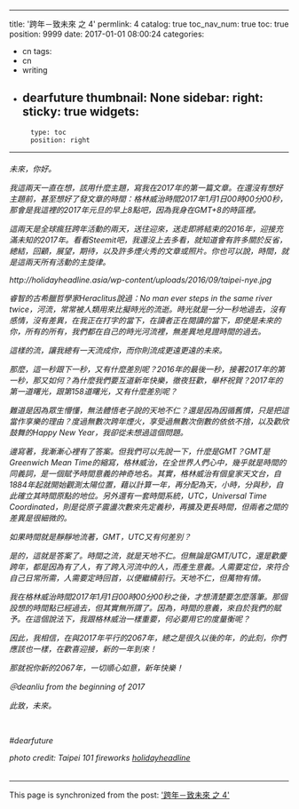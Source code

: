 
---
title: '跨年－致未來 之 4'
permlink: 4
catalog: true
toc_nav_num: true
toc: true
position: 9999
date: 2017-01-01 08:00:24
categories:
- cn
tags:
- cn
- writing
- dearfuture
thumbnail: None
sidebar:
    right:
        sticky: true
widgets:
    -
        type: toc
        position: right
---


<html><h6>
<p>未來，你好。</p>
<p>我這兩天一直在想，該用什麼主題，寫我在2017年的第一篇文章。在還沒有想好主題前，甚至想好了發文章的時間：格林威治時間2017年1月1日00時00分00秒，那會是我這裡的2017年元旦的早上8點吧，因為我身在GMT+8的時區裡。</p>
<p>這兩天是全球瘋狂跨年活動的兩天，送往迎來，送走即將結束的2016年，迎接充滿未知的2017年。看看Steemit吧，我還沒上去多看，就知道會有許多關於反省，總結，回顧，展望，期待，以及許多煙火秀的文章或照片。你也可以說，時間，就是這兩天所有活動的主旋律。</p>
<p>http://holidayheadline.asia/wp-content/uploads/2016/09/taipei-nye.jpg</p>
<p>睿智的古希臘哲學家Heraclitus說過：No man ever steps in the same river twice，河流，常常被人類用來比擬時光的流逝。時光就是一分一秒地過去，沒有感情，沒有差異，在我正在打字的當下，在讀者正在閱讀的當下，即使是未來的你，所有的所有，我們都在自己的時光河流裡，無差異地見證時間的過去。</p>
<p>這樣的流，讓我總有一天流成你，而你則流成更遠更遠的未來。</p>
<p>那麼，這一秒跟下一秒，又有什麼差別呢？2016年的最後一秒，接著2017年的第一秒，那又如何？為什麼我們要互道新年快樂，徹夜狂歡，舉杯祝賀？2017年的第一道曙光，跟第158道曙光，又有什麼差別呢？</p>
<p>難道是因為眾生懵懂，無法體悟老子說的天地不仁？還是因為因循舊慣，只是把這當作享樂的理由？度過無數次跨年煙火，享受過無數次倒數的依依不捨，以及歡欣鼓舞的Happy New Year，我卻從未想過這個問題。</p>
<p>邊寫著，我漸漸心裡有了答案。但我們可以先說一下，什麼是GMT？GMT是Greenwich Mean Time的縮寫，格林威治，在全世界人們心中，幾乎就是時間的同義詞，是一個賦予時間意義的神奇地名。其實，格林威治有個皇家天文台，自1884年起就開始觀測太陽位置，藉以計算一年，再分配為天，小時，分與秒，自此確立其時間原點的地位。另外還有一套時間系統，UTC，Universal Time Coordinated，則是從原子震盪次數來先定義秒，再擴及更長時間，但兩者之間的差異是很細微的。</p>
<p>如果時間就是靜靜地流著，GMT，UTC又有何差別？</p>
<p>是的，這就是答案了。時間之流，就是天地不仁。但無論是GMT/UTC，還是歡慶跨年，都是因為有了人，有了跨入河流中的人，而產生意義。人需要定位，來符合自己日常所需，人需要定時回首，以便繼續前行。天地不仁，但萬物有情。</p>
<p>我在格林威治時間2017年1月1日00時00分00秒之後，才想清楚要怎麼落筆。那個設想的時間點已經過去，但其實無所謂了。因為，時間的意義，來自於我們的賦予。在這個說法下，我跟格林威治一樣重要，何必要用它的度量衡呢？</p>
<p>因此，我相信，在與2017年平行的2067年，總之是很久以後的年，的此刻，你們應該也一樣，在歡喜迎接，新的一年到來！</p>
<p>那就祝你新的2067年，一切順心如意，新年快樂！</p>
<p>＠deanliu from the beginning of 2017</p>
<p>此致，未來。</p>
<p><br></p>
<p>#dearfuture</p>
<p>photo credit: Taipei 101 fireworks <a href="http://holidayheadline.asia/nye/taipei/">holidayheadline</a></p>
</h6></html>

- - -

This page is synchronized from the post: ['跨年－致未來 之 4'](https://steemit.com/@deanliu/4)
